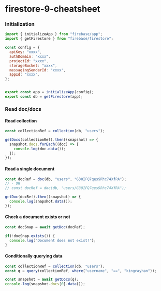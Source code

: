 # firestore-9-cheatsheet


### Initialization

```js
import { initializeApp } from "firebase/app";
import { getFirestore } from "firebase/firestore";

const config = {
  apiKey: "xxxx",
  authDomain: "xxxx",
  projectId: "xxxx",
  storageBucket: "xxxx",
  messagingSenderId: "xxxx",
  appId: "xxxx",
};


export const app = initializeApp(config);
export const db = getFirestore(app);
```


### Read doc/docs

#### Read collection
```js
const collectionRef = collection(db, "users");

getDocs(collectionRef).then((snapshot) => {
  snapshot.docs.forEach((doc) => {
    console.log(doc.data());
  });
});
```

#### Read a single document
```js
const docRef = doc(db, "users", "G3OIFQ7qes9Rhc74XfRA");
// - OR
// const docRef = doc(db, "users/G3OIFQ7qes9Rhc74XfRA");

getDoc(docRef).then((snapshot) => {
  console.log(snapshot.data());
});
```

#### Check a document exists or not
```js
const docSnap = await getDoc(docRef);

if(!docSnap.exists()) {
  console.log("Document does not exist!");
}
```


#### Conditionally querying data
```js
const collectionRef = collection(db, "users");
const q = query(collectionRef, where("username", "==", "kingrayhan"));

const snapshot = await getDocs(q);
console.log(snapshot.docs[0].data());
```

